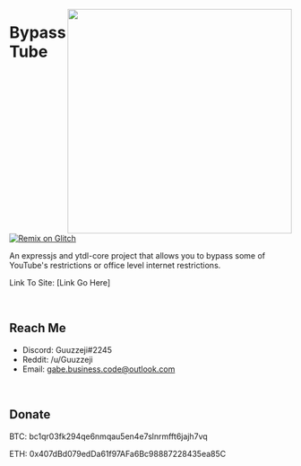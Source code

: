 <img align="right" src="https://data.apksum.com/cb/com.jetfuel.colormeme/10.0/icon.png" width="400" height="400"></a>
# BypassTube

<p>
<a href="https://glitch.com/edit/#!/import/github/Guuzzeji/BypassTube"><img src="https://cdn.glitch.com/2703baf2-b643-4da7-ab91-7ee2a2d00b5b%2Fremix-button.svg" alt="Remix on Glitch" /></a>
</p>

<p>
An expressjs and ytdl-core project that allows you to bypass some of YouTube's restrictions or office level internet restrictions.
</p>

<p>
Link To Site: [Link Go Here]
</p>

<br>

## Reach Me

- Discord: Guuzzeji#2245
- Reddit: /u/Guuzzeji
- Email: gabe.business.code@outlook.com

<br>

## Donate

BTC: bc1qr03fk294qe6nmqau5en4e7slnrmfft6jajh7vq

ETH: 0x407dBd079edDa61f97AFa6Bc98887228435ea85C

